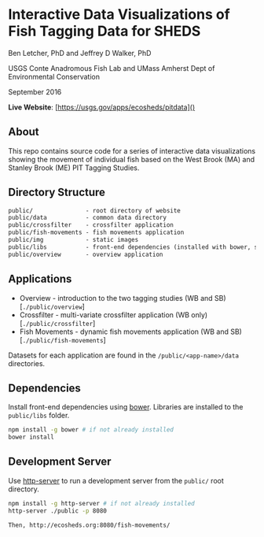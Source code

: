 Interactive Data Visualizations of Fish Tagging Data for SHEDS
==============================================================

Ben Letcher, PhD and Jeffrey D Walker, PhD

USGS Conte Anadromous Fish Lab and UMass Amherst Dept of Environmental Conservation

September 2016

**Live Website**: [https://usgs.gov/apps/ecosheds/pitdata]()

## About

This repo contains source code for a series of interactive data visualizations showing the movement of individual fish based on the West Brook (MA) and Stanley Brook (ME) PIT Tagging Studies.

## Directory Structure

```txt
public/               - root directory of website
public/data           - common data directory
public/crossfilter    - crossfilter application
public/fish-movements - fish movements application
public/img            - static images
public/libs           - front-end dependencies (installed with bower, see below)
public/overview       - overview application
```

## Applications

- Overview - introduction to the two tagging studies (WB and SB) [`./public/overview`]  
- Crossfilter - multi-variate crossfilter application (WB only) [`./public/crossfilter`]  
- Fish Movements - dynamic fish movements application (WB and SB) [`./public/fish-movements`]  

Datasets for each application are found in the `/public/<app-name>/data` directories.

## Dependencies

Install front-end dependencies using [bower](https://bower.io/). Libraries are installed to the `public/libs` folder.

```bash
npm install -g bower # if not already installed
bower install
```

## Development Server

Use [http-server](https://www.npmjs.com/package/http-server) to run a development server from the `public/` root directory.

```bash
npm install -g http-server # if not already installed
http-server ./public -p 8080

Then, http://ecosheds.org:8080/fish-movements/
```

